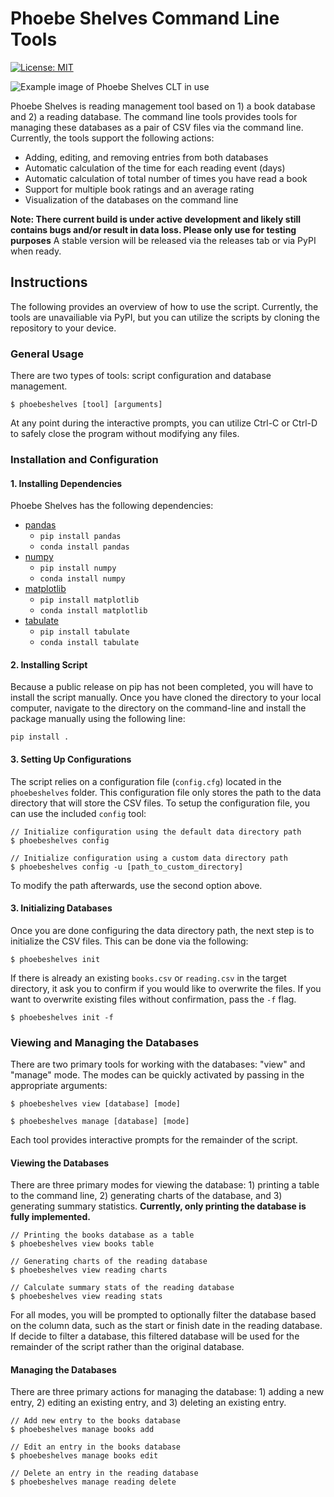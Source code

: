 # Phoebe Shelves Command Line Tools

[![License: MIT](https://img.shields.io/badge/License-MIT-yellow.svg)](https://opensource.org/licenses/MIT)

![Example image of Phoebe Shelves CLT in use](https://github.com/anthony-agbay/phoebe-shelves-clt/blob/main/img/phoebe-shelves-clt-example.png)

Phoebe Shelves is reading management tool based on 1) a book database and 2) a reading database. The command line tools provides tools for managing these databases as a pair of CSV files via the command line. Currently, the tools support the following actions:

- Adding, editing, and removing entries from both databases
- Automatic calculation of the time for each reading event (days)
- Automatic calculation of total number of times you have read a book
- Support for multiple book ratings and an average rating
- Visualization of the databases on the command line

**Note: There current build is under active development and likely still contains bugs and/or result in data loss. Please only use for testing purposes** A stable version will be released via the releases tab or via PyPI when ready.

## Instructions

The following provides an overview of how to use the script. Currently, the tools are unavailiable via PyPI, but you can utilize the scripts by cloning the repository to your device.

### General Usage

There are two types of tools: script configuration and database management.

```console
$ phoebeshelves [tool] [arguments]
```

At any point during the interactive prompts, you can utilize Ctrl-C or Ctrl-D to safely close the program without modifying any files.

### Installation and Configuration

#### 1. Installing Dependencies

Phoebe Shelves has the following dependencies:

- [pandas](https://pandas.pydata.org)
    - `pip install pandas`
    - `conda install pandas`
- [numpy](https://numpy.org/)
    - `pip install numpy`
    - `conda install numpy`
- [matplotlib](https://matplotlib.org/stable/index.html)
    - `pip install matplotlib`
    - `conda install matplotlib`
- [tabulate](https://pypi.org/project/tabulate/)
    - `pip install tabulate`
    - `conda install tabulate`

#### 2. Installing Script

Because a public release on pip has not been completed, you will have to install the script manually. Once you have cloned the directory to your local computer, navigate to the directory on the command-line and install the package manually using the following line:

```console
pip install .
```

#### 3. Setting Up Configurations

The script relies on a configuration file (`config.cfg`) located in the `phoebeshelves` folder. This configuration file only stores the path to the data directory that will store the CSV files. To setup the configuration file, you can use the included `config` tool:

```console
// Initialize configuration using the default data directory path
$ phoebeshelves config

// Initialize configuration using a custom data directory path
$ phoebeshelves config -u [path_to_custom_directory]
```

To modify the path afterwards, use the second option above.

#### 3. Initializing Databases

Once you are done configuring the data directory path, the next step is to initialize the CSV files. This can be done via the following:

```console
$ phoebeshelves init
```

If there is already an existing `books.csv` or `reading.csv` in the target directory, it ask you to confirm if you would like to overwrite the files. If you want to overwrite existing files without confirmation, pass the `-f` flag.

```sh-session
$ phoebeshelves init -f
```

### Viewing and Managing the Databases

There are two primary tools for working with the databases: "view" and "manage" mode. The modes can be quickly activated by passing in the appropriate arguments:

```sh-session
$ phoebeshelves view [database] [mode]

$ phoebeshelves manage [database] [mode]
```

Each tool provides interactive prompts for the remainder of the script.

#### Viewing the Databases

There are three primary modes for viewing the database: 1) printing a table to the command line, 2) generating charts of the database, and 3) generating summary statistics. **Currently, only printing the database is fully implemented.**

```sh-session
// Printing the books database as a table
$ phoebeshelves view books table

// Generating charts of the reading database
$ phoebeshelves view reading charts

// Calculate summary stats of the reading database
$ phoebeshelves view reading stats
```

For all modes, you will be prompted to optionally filter the database based on the column data, such as the start or finish date in the reading database. If decide to filter a database, this filtered database will be used for the remainder of the script rather than the original database.

#### Managing the Databases

There are three primary actions for managing the database: 1) adding a new entry, 2) editing an existing entry, and 3) deleting an existing entry.

```sh-session
// Add new entry to the books database
$ phoebeshelves manage books add

// Edit an entry in the books database
$ phoebeshelves manage books edit

// Delete an entry in the reading database
$ phoebeshelves manage reading delete
```
